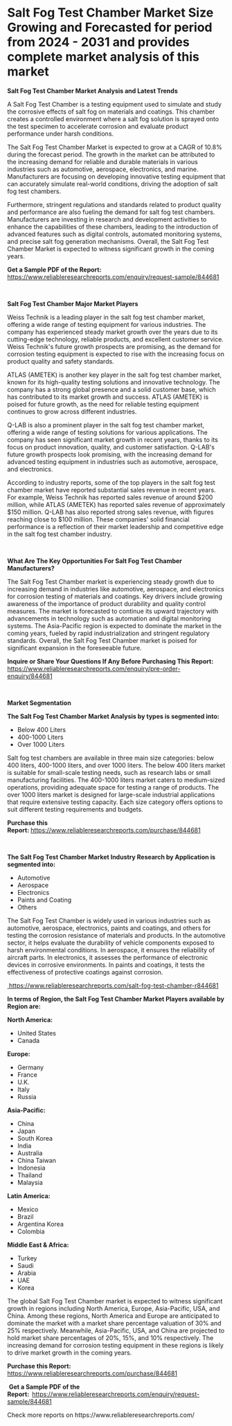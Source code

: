 <p><h1>Salt Fog Test Chamber Market Size Growing and Forecasted for period from 2024 - 2031 and provides complete market analysis of this market</h1></p><p><strong>Salt Fog Test Chamber Market Analysis and Latest Trends</strong></p>
<p><p>A Salt Fog Test Chamber is a testing equipment used to simulate and study the corrosive effects of salt fog on materials and coatings. This chamber creates a controlled environment where a salt fog solution is sprayed onto the test specimen to accelerate corrosion and evaluate product performance under harsh conditions.</p><p>The Salt Fog Test Chamber Market is expected to grow at a CAGR of 10.8% during the forecast period. The growth in the market can be attributed to the increasing demand for reliable and durable materials in various industries such as automotive, aerospace, electronics, and marine. Manufacturers are focusing on developing innovative testing equipment that can accurately simulate real-world conditions, driving the adoption of salt fog test chambers.</p><p>Furthermore, stringent regulations and standards related to product quality and performance are also fueling the demand for salt fog test chambers. Manufacturers are investing in research and development activities to enhance the capabilities of these chambers, leading to the introduction of advanced features such as digital controls, automated monitoring systems, and precise salt fog generation mechanisms. Overall, the Salt Fog Test Chamber Market is expected to witness significant growth in the coming years.</p></p>
<p><strong>Get a Sample PDF of the Report:&nbsp;</strong> <a href="https://www.reliableresearchreports.com/enquiry/request-sample/844681">https://www.reliableresearchreports.com/enquiry/request-sample/844681</a></p>
<p>&nbsp;</p>
<p><strong>Salt Fog Test Chamber Major Market Players</strong></p>
<p><p>Weiss Technik is a leading player in the salt fog test chamber market, offering a wide range of testing equipment for various industries. The company has experienced steady market growth over the years due to its cutting-edge technology, reliable products, and excellent customer service. Weiss Technik's future growth prospects are promising, as the demand for corrosion testing equipment is expected to rise with the increasing focus on product quality and safety standards.</p><p>ATLAS (AMETEK) is another key player in the salt fog test chamber market, known for its high-quality testing solutions and innovative technology. The company has a strong global presence and a solid customer base, which has contributed to its market growth and success. ATLAS (AMETEK) is poised for future growth, as the need for reliable testing equipment continues to grow across different industries.</p><p>Q-LAB is also a prominent player in the salt fog test chamber market, offering a wide range of testing solutions for various applications. The company has seen significant market growth in recent years, thanks to its focus on product innovation, quality, and customer satisfaction. Q-LAB's future growth prospects look promising, with the increasing demand for advanced testing equipment in industries such as automotive, aerospace, and electronics.</p><p>According to industry reports, some of the top players in the salt fog test chamber market have reported substantial sales revenue in recent years. For example, Weiss Technik has reported sales revenue of around $200 million, while ATLAS (AMETEK) has reported sales revenue of approximately $150 million. Q-LAB has also reported strong sales revenue, with figures reaching close to $100 million. These companies' solid financial performance is a reflection of their market leadership and competitive edge in the salt fog test chamber industry.</p></p>
<p>&nbsp;</p>
<p><strong>What Are The Key Opportunities For Salt Fog Test Chamber Manufacturers?</strong></p>
<p><p>The Salt Fog Test Chamber market is experiencing steady growth due to increasing demand in industries like automotive, aerospace, and electronics for corrosion testing of materials and coatings. Key drivers include growing awareness of the importance of product durability and quality control measures. The market is forecasted to continue its upward trajectory with advancements in technology such as automation and digital monitoring systems. The Asia-Pacific region is expected to dominate the market in the coming years, fueled by rapid industrialization and stringent regulatory standards. Overall, the Salt Fog Test Chamber market is poised for significant expansion in the foreseeable future.</p></p>
<p><strong>Inquire or Share Your Questions If Any Before Purchasing This Report:</strong> <a href="https://www.reliableresearchreports.com/enquiry/pre-order-enquiry/844681">https://www.reliableresearchreports.com/enquiry/pre-order-enquiry/844681</a></p>
<p>&nbsp;</p>
<p><strong>Market Segmentation</strong></p>
<p><strong>The Salt Fog Test Chamber Market Analysis by types is segmented into:</strong></p>
<p><ul><li>Below 400 Liters</li><li>400-1000 Liters</li><li>Over 1000 Liters</li></ul></p>
<p><p>Salt fog test chambers are available in three main size categories: below 400 liters, 400-1000 liters, and over 1000 liters. The below 400 liters market is suitable for small-scale testing needs, such as research labs or small manufacturing facilities. The 400-1000 liters market caters to medium-sized operations, providing adequate space for testing a range of products. The over 1000 liters market is designed for large-scale industrial applications that require extensive testing capacity. Each size category offers options to suit different testing requirements and budgets.</p></p>
<p><strong>Purchase this Report:&nbsp;</strong><a href="https://www.reliableresearchreports.com/purchase/844681">https://www.reliableresearchreports.com/purchase/844681</a></p>
<p>&nbsp;</p>
<p><strong>The Salt Fog Test Chamber Market Industry Research by Application is segmented into:</strong></p>
<p><ul><li>Automotive</li><li>Aerospace</li><li>Electronics</li><li>Paints and Coating</li><li>Others</li></ul></p>
<p><p>The Salt Fog Test Chamber is widely used in various industries such as automotive, aerospace, electronics, paints and coatings, and others for testing the corrosion resistance of materials and products. In the automotive sector, it helps evaluate the durability of vehicle components exposed to harsh environmental conditions. In aerospace, it ensures the reliability of aircraft parts. In electronics, it assesses the performance of electronic devices in corrosive environments. In paints and coatings, it tests the effectiveness of protective coatings against corrosion.</p></p>
<p><a href="https://www.reliableresearchreports.com/salt-fog-test-chamber-r844681">&nbsp;https://www.reliableresearchreports.com/salt-fog-test-chamber-r844681</a></p>
<p><strong>In terms of Region, the Salt Fog Test Chamber Market Players available by Region are:</strong></p>
<p>
    <p> <strong> North America: </strong>
        <ul>
            <li>United States</li>
            <li>Canada</li>
        </ul>
        </p> 
    <p> <strong> Europe: </strong>
        <ul>
            <li>Germany</li>
            <li>France</li>
            <li>U.K.</li>
            <li>Italy</li>
            <li>Russia</li>
        </ul>
        </p> 
    <p> <strong> Asia-Pacific: </strong>
        <ul>
            <li>China</li>
            <li>Japan</li>
            <li>South Korea</li>
            <li>India</li>
            <li>Australia</li>
            <li>China Taiwan</li>
            <li>Indonesia</li>
            <li>Thailand</li>
            <li>Malaysia</li>
        </ul>
        </p> 
    <p> <strong> Latin America: </strong>
        <ul>
            <li>Mexico</li>
            <li>Brazil</li>
            <li>Argentina Korea</li>
            <li>Colombia</li>
        </ul>
        </p> 
    <p> <strong> Middle East & Africa: </strong>
        <ul>
            <li>Turkey</li>
            <li>Saudi</li>
            <li>Arabia</li>
            <li>UAE</li>
            <li>Korea</li>
        </ul>
    </p>
    </p>
<p><p>The global Salt Fog Test Chamber market is expected to witness significant growth in regions including North America, Europe, Asia-Pacific, USA, and China. Among these regions, North America and Europe are anticipated to dominate the market with a market share percentage valuation of 30% and 25% respectively. Meanwhile, Asia-Pacific, USA, and China are projected to hold market share percentages of 20%, 15%, and 10% respectively. The increasing demand for corrosion testing equipment in these regions is likely to drive market growth in the coming years.</p></p>
<p><strong>Purchase this Report: </strong><a href="https://www.reliableresearchreports.com/purchase/844681">https://www.reliableresearchreports.com/purchase/844681</a></p>
<p>&nbsp;<strong>Get a Sample PDF of the Report:&nbsp;&nbsp;</strong><a href="https://www.reliableresearchreports.com/enquiry/request-sample/844681">https://www.reliableresearchreports.com/enquiry/request-sample/844681</a></p>
<p><strong></strong></p>
<p>Check more reports on https://www.reliableresearchreports.com/</p>